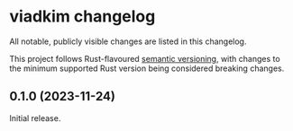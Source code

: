 # viadkim changelog

All notable, publicly visible changes are listed in this changelog.

This project follows Rust-flavoured [semantic versioning], with changes to the
minimum supported Rust version being considered breaking changes.

[semantic versioning]: https://doc.rust-lang.org/cargo/reference/semver.html

## 0.1.0 (2023-11-24)

Initial release.
